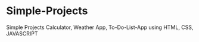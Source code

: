 # Simple-Projects
Simple Projects Calculator, Weather App, To-Do-List-App using HTML, CSS, JAVASCRIPT 
